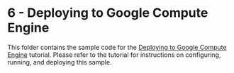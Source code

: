 # 6 - Deploying to Google Compute Engine

This folder contains the sample code for the [Deploying to Google Compute Engine][step-6]
tutorial. Please refer to the tutorial for instructions on configuring, running,
and deploying this sample.

[step-6]: https://cloud.google.com/php/getting-started/run-on-compute-engine

